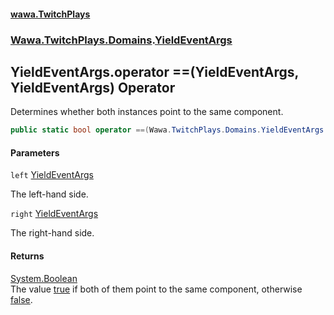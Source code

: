 #### [wawa.TwitchPlays](index.md 'index')
### [Wawa.TwitchPlays.Domains](Wawa.TwitchPlays.Domains.md 'Wawa.TwitchPlays.Domains').[YieldEventArgs](YieldEventArgs.md 'Wawa.TwitchPlays.Domains.YieldEventArgs')

## YieldEventArgs.operator ==(YieldEventArgs, YieldEventArgs) Operator

Determines whether both instances point to the same component.

```csharp
public static bool operator ==(Wawa.TwitchPlays.Domains.YieldEventArgs left, Wawa.TwitchPlays.Domains.YieldEventArgs right);
```
#### Parameters

<a name='Wawa.TwitchPlays.Domains.YieldEventArgs.op_Equality(Wawa.TwitchPlays.Domains.YieldEventArgs,Wawa.TwitchPlays.Domains.YieldEventArgs).left'></a>

`left` [YieldEventArgs](YieldEventArgs.md 'Wawa.TwitchPlays.Domains.YieldEventArgs')

The left-hand side.

<a name='Wawa.TwitchPlays.Domains.YieldEventArgs.op_Equality(Wawa.TwitchPlays.Domains.YieldEventArgs,Wawa.TwitchPlays.Domains.YieldEventArgs).right'></a>

`right` [YieldEventArgs](YieldEventArgs.md 'Wawa.TwitchPlays.Domains.YieldEventArgs')

The right-hand side.

#### Returns
[System.Boolean](https://docs.microsoft.com/en-us/dotnet/api/System.Boolean 'System.Boolean')  
The value [true](https://docs.microsoft.com/en-us/dotnet/csharp/language-reference/builtin-types/bool 'https://docs.microsoft.com/en-us/dotnet/csharp/language-reference/builtin-types/bool') if both of them point to the same component, otherwise [false](https://docs.microsoft.com/en-us/dotnet/csharp/language-reference/builtin-types/bool 'https://docs.microsoft.com/en-us/dotnet/csharp/language-reference/builtin-types/bool').